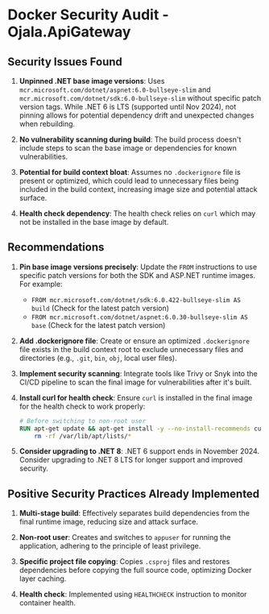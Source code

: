 # Docker Security Audit - Ojala.ApiGateway

## Security Issues Found

1. **Unpinned .NET base image versions**: Uses `mcr.microsoft.com/dotnet/aspnet:6.0-bullseye-slim` and `mcr.microsoft.com/dotnet/sdk:6.0-bullseye-slim` without specific patch version tags. While .NET 6 is LTS (supported until Nov 2024), not pinning allows for potential dependency drift and unexpected changes when rebuilding.

2. **No vulnerability scanning during build**: The build process doesn't include steps to scan the base image or dependencies for known vulnerabilities.

3. **Potential for build context bloat**: Assumes no `.dockerignore` file is present or optimized, which could lead to unnecessary files being included in the build context, increasing image size and potential attack surface.

4. **Health check dependency**: The health check relies on `curl` which may not be installed in the base image by default.

## Recommendations

1. **Pin base image versions precisely**: Update the `FROM` instructions to use specific patch versions for both the SDK and ASP.NET runtime images. For example:
   * `FROM mcr.microsoft.com/dotnet/sdk:6.0.422-bullseye-slim AS build` (Check for the latest patch version)
   * `FROM mcr.microsoft.com/dotnet/aspnet:6.0.30-bullseye-slim AS base` (Check for the latest patch version)

2. **Add .dockerignore file**: Create or ensure an optimized `.dockerignore` file exists in the build context root to exclude unnecessary files and directories (e.g., `.git`, `bin`, `obj`, local user files).

3. **Implement security scanning**: Integrate tools like Trivy or Snyk into the CI/CD pipeline to scan the final image for vulnerabilities after it's built.

4. **Install curl for health check**: Ensure `curl` is installed in the final image for the health check to work properly:
   ```dockerfile
   # Before switching to non-root user
   RUN apt-get update && apt-get install -y --no-install-recommends curl && \
       rm -rf /var/lib/apt/lists/*
   ```

5. **Consider upgrading to .NET 8**: .NET 6 support ends in November 2024. Consider upgrading to .NET 8 LTS for longer support and improved security.

## Positive Security Practices Already Implemented

1. **Multi-stage build**: Effectively separates build dependencies from the final runtime image, reducing size and attack surface.

2. **Non-root user**: Creates and switches to `appuser` for running the application, adhering to the principle of least privilege.

3. **Specific project file copying**: Copies `.csproj` files and restores dependencies before copying the full source code, optimizing Docker layer caching.

4. **Health check**: Implemented using `HEALTHCHECK` instruction to monitor container health.
